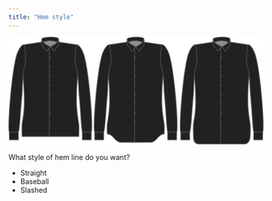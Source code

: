 ```yaml
---
title: "Hem style"
---
```


![Hem style](hemstyle.svg)

What style of hem line do you want?

- Straight
- Baseball
- Slashed




